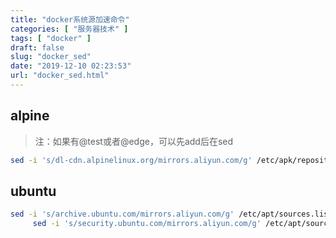 ```yaml
---
title: "docker系统源加速命令"
categories: [ "服务器技术" ]
tags: [ "docker" ]
draft: false
slug: "docker_sed"
date: "2019-12-10 02:23:53"
url: "docker_sed.html"
---
```



## alpine

> 注：如果有@test或者@edge，可以先add后在sed

```bash
sed -i 's/dl-cdn.alpinelinux.org/mirrors.aliyun.com/g' /etc/apk/repositories
```

## ubuntu

```bash
sed -i 's/archive.ubuntu.com/mirrors.aliyun.com/g' /etc/apt/sources.list && \
     sed -i 's/security.ubuntu.com/mirrors.aliyun.com/g' /etc/apt/sources.list
```
